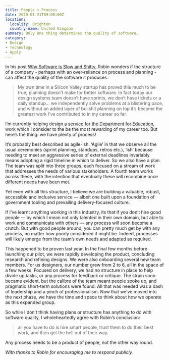 ```yaml
---
title: People > Process
date: 2020-01-21T09:00:00Z
location:
  locality: Brighton
  country-name: United Kingdom
summary: Only one thing determines the quality of software.
category:
- Design
- Technology
- Apply
---
```

In his post [Why Software is Slow and Shitty][1], Robin wonders if the structure of a company - perhaps with an over-reliance on process and planning - can affect the quality of the software it produces:

> My own time in a Silicon Valley startup has proved this much to be true; planning doesn’t make for better software. In fact today our design systems team doesn’t have sprints, we don’t have tickets or a daily standup… we independently solve problems at a blistering pace, and without an added layer of bullshit planning on top it’s become the greatest work I’ve contributed to in my career so far.

I’m currently helping design [a service for the Department for Education][2], work which I consider to the be the most rewarding of my career too. But here’s the thing: we have plenty of process!

It’s probably best described as agile-ish. ‘Agile’ in that we observe all the usual ceremonies (sprint planning, standups, retros etc.), ‘ish’ because needing to meet an aggressive series of external deadlines invariably means adopting a rigid timeline in which to deliver. So we also have a plan. The team was split into three groups, each focused on a stream of work that addresses the needs of various stakeholders. A fourth team works across these, with the intention that eventually these will recombine once different needs have been met.

Yet even with all this structure, I believe we are building a valuable, robust, accessible and inclusive service — albeit one built upon a foundation of government tooling and prevailing delivery-focused culture.

If I’ve learnt anything working in this industry, its that if you don’t hire good people — by which I mean not only talented in their own domain, but able to work and communicate with others — any process will soon become a crutch. But with good people around, you can pretty much get by with any process, no matter how poorly considered it might be. Indeed, processes will likely emerge from the team’s own needs and adapted as required.

This happened to be proven last year. In the final few months before launching our pilot, we were rapidly developing the product, concluding research and refining designs. We were also onboarding several new team members. For us designers, our number grew from 2 to 6, all in the space of a few weeks. Focused on delivery, we had no structure in place to help divide up tasks, or any process for feedback or critique. The strain soon became evident, but the calibre of the team meant people spoke up, and pragmatic short-term solutions were found. All that was needed was a dash of leadership and a pinch of professionalism. Now that we’ve moved into the next phase, we have the time and space to think about how we operate as this expanded group.

So while I don’t think having plans or structure has anything to do with software quality, I wholeheartedly agree with Robin’s conclusion:

> all you have to do is hire smart people, trust them to do their best work, and then get the hell out of their way.

Any process needs to be a product of people, not the other way round.

*With thanks to Robin for encouraging me to respond publicly.*

[1]: https://www.robinrendle.com/notes/why-software-is-slow-and-shitty
[2]: https://dfedigital.blog.gov.uk/2019/09/05/testing-apply/
